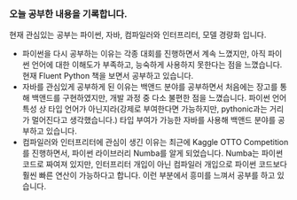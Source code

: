 ### 오늘 공부한 내용을 기록합니다. 

현재 관심있는 공부는 파이썬, 자바, 컴파일러와 인터프리터, 모델 경량화 입니다.

- 파이썬을 다시 공부하는 이유는 각종 대회를 진행하면서 계속 느꼈지만, 아직 파이썬 언어에 대한
이해도가 부족하고, 능숙하게 사용하지 못한다는 점을 느꼈습니다. 현재 Fluent Python 책을 보면서 공부하고 있습니다.
- 자바를 관심있게 공부하게 된 이유는 백앤드 분야를 공부하면서 처음에는 장고를 통해 백앤드를 구현하였지만, 개발 과정 중 다소 불편한 점을 느꼈습니다. 
파이썬 언어 특성 상 타입 언어가 아닌지라(강제로 부여한다면 가능하지만, pythonic과는 거리가 멀어진다고 생각했습니다.)
타입 부여가 가능한 자바를 사용해 백앤드 분야를 공부하고 있습니다.
- 컴파일러와 인터프리터에 관심이 생긴 이유는 최근에 Kaggle OTTO Competition를 진행하면서, 
파이썬 라이브러리 Numba를 알게 되었습니다. Numba는 파이썬 코드로 짜여져 있지만, 인터프리터 개입이 아닌 컴파일러 개입으로 파이썬 코드보다 훨씬 빠른 연산이 가능하다고 합니다. 이런 부분에서 흥미를 느껴서 
공부를 하고 있습니다.
